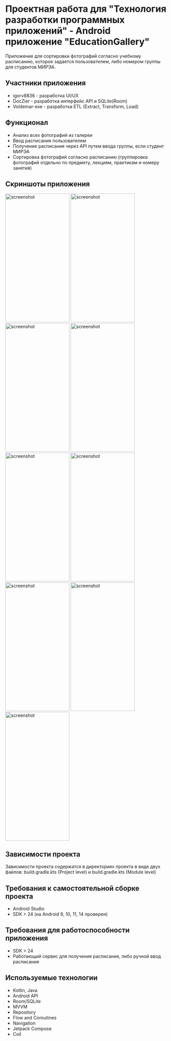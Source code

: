 # Проектная работа для "Технология разработки программных приложений" - Android приложение "EducationGallery"
Приложение для сортировки фотографий согласно учебному расписанию, которое задается пользователем, либо номером группы для студентов МИРЭА.

## Участники приложения
* igorv8836 - разработка UI/UX
* DocZier - разработка интерфейс API и SQLite(Room)
* Voldemar-exe - разработка ETL (Extract, Transform, Load)

## Функционал
* Анализ всех фотографий из галереи
* Ввод расписания пользователем
* Получение расписания через API путем ввода группы, если студент МИРЭА
* Сортировка фотографий согласно расписанию (группировка фотографий отдельно по предмету, лекциям, практикам и номеру занятия)

## Скриншоты приложения
<img src="https://github.com/igorv8836/EducationGallery/assets/113043399/abf1910e-fe30-4645-b004-cc00ee7a5471" width="200" height="400" alt="screenshot">
<img src="https://github.com/igorv8836/EducationGallery/assets/113043399/a41334f2-82cb-4fba-be38-83638bcd54a6" width="200" height="400" alt="screenshot">
<img src="https://github.com/igorv8836/EducationGallery/assets/113043399/b3796cad-b1e3-46b4-bc11-131d39468d4d" width="200" height="400" alt="screenshot">
<img src="https://github.com/igorv8836/EducationGallery/assets/113043399/b25f75db-c9e2-49a1-b544-af64e420030f" width="200" height="400" alt="screenshot">
<img src="https://github.com/igorv8836/EducationGallery/assets/113043399/a70eac24-805b-4644-8679-bdd539b23980" width="200" height="400" alt="screenshot">
<img src="https://github.com/igorv8836/EducationGallery/assets/113043399/fcd791f1-b076-4f06-b8a6-fd03dd41a4be" width="200" height="400" alt="screenshot">
<img src="https://github.com/igorv8836/EducationGallery/assets/113043399/15824fa2-eae8-49e0-822d-aa69879841a4" width="200" height="400" alt="screenshot">
<img src="https://github.com/igorv8836/EducationGallery/assets/113043399/612e7975-b6a8-4910-b95f-745f871f37a7" width="200" height="400" alt="screenshot">
<img src="https://github.com/igorv8836/EducationGallery/assets/113043399/6d0e3669-1a05-4a4f-a799-b824ec95de72" width="200" height="400" alt="screenshot">


## Зависимости проекта
Зависимости проекта содержатся в директориях проекта в виде двух файлов: build.gradle.kts (Project level) и build.gradle.kts (Module level)

## Требования к самостоятельной сборке проекта
* Android Studio
* SDK > 24 (на Android 9, 10, 11, 14 проверен)

## Требования для работоспособности приложения
* SDK > 24
* Работающий сервис для получения расписания, либо ручной ввод расписания

## Используемые технологии
* Kotlin, Java
* Android API
* Room/SQLite
* MVVM
* Repository
* Flow and Coroutines
* Navigation
* Jetpack Compose
* Coil
